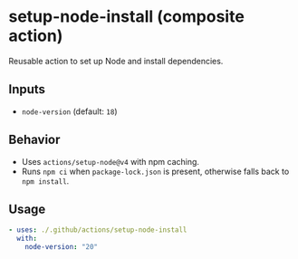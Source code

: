 # setup-node-install (composite action)

Reusable action to set up Node and install dependencies.

## Inputs
- `node-version` (default: `18`)

## Behavior
- Uses `actions/setup-node@v4` with npm caching.
- Runs `npm ci` when `package-lock.json` is present, otherwise falls back to `npm install`.

## Usage
```yaml
- uses: ./.github/actions/setup-node-install
  with:
    node-version: "20"
